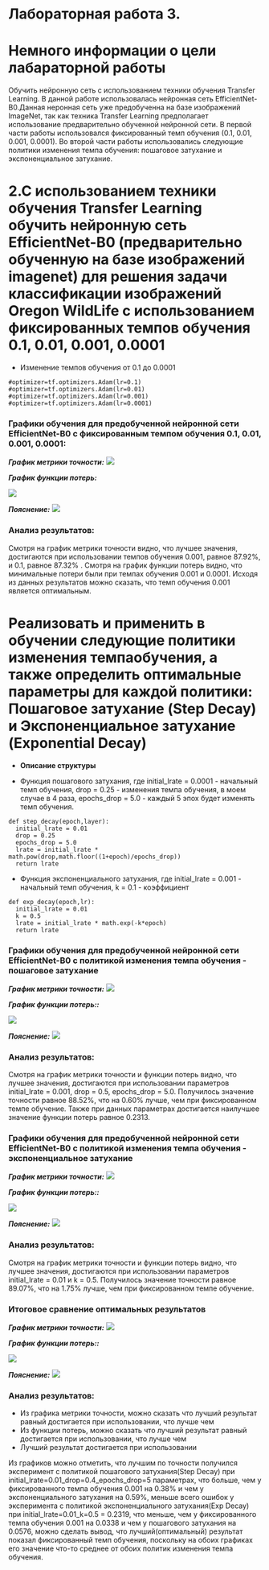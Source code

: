 Лабораторная работа 3.  
====
# Немного информации о цели лабараторной работы
Обучить нейронную сеть с использованием техники обучения Transfer Learning. В данной работе использовалась нейронная сеть EfficientNet-B0.Данная неронная сеть уже предобученна  на базе изображений ImageNet, так как техника Transfer Learning предполагает использование предварительно обученной нейронной сети. В первой части работы использовался фиксированный темп обучения (0.1, 0.01, 0.001, 0.0001). Во второй части работы использовались следующие политики изменения темпа обучения: пошаговое затухание и экспоненциальное затухание.

# 2.С использованием техники обучения Transfer Learning обучить нейронную сеть EfficientNet-B0 (предварительно обученную на базе изображений imagenet) для решения задачи классификации изображений Oregon WildLife с использованием фиксированных темпов обучения 0.1, 0.01, 0.001, 0.0001 
 
* Изменение темпов обучения от 0.1 до 0.0001
```
#optimizer=tf.optimizers.Adam(lr=0.1)
#optimizer=tf.optimizers.Adam(lr=0.01)
#optimizer=tf.optimizers.Adam(lr=0.001)
#optimizer=tf.optimizers.Adam(lr=0.0001)
```


 ### Графики обучения для предобученной нейронной сети EfficientNet-B0 с фиксированным темпом обучения 0.1, 0.01, 0.001, 0.0001:
  
 ***График метрики точности:*** 
<img src="./graph/epoch_categorical_accuracy v1.svg">

 ***График функции потерь:*** 
 
<img src="./graph/epoch_loss v1.svg">

 ***Пояснение:*** 
<img src="./graph/com_v1.jpg">


### Анализ результатов:
Смотря на график метрики точности видно, что лучшее значения, достигаются при использовании темпов обучения 0.001, равное 87.92%, и 0.1, равное 87.32% . Смотря на график функции потерь видно, что минимальные потери были при темпах обучения 0.001 и 0.0001. Исходя из данных результатов можно сказать, что темп обучения 0.001 является оптимальным.


# Реализовать и применить в обучении следующие политики изменения темпаобучения, а также определить оптимальные параметры для каждой политики: Пошаговое затухание (Step Decay) и Экспоненциальное затухание (Exponential Decay)

* **Описание структуры** 


* Функция пошагового затухания, где initial_lrate = 0.0001 - начальный темп обучения,  drop = 0.25 - изменения темпа обучения, в моем случае в 4 раза, epochs_drop = 5.0 - каждый 5 эпох будет изменять темп обучения.
```
def step_decay(epoch,layer):
  initial_lrate = 0.01
  drop = 0.25
  epochs_drop = 5.0
  lrate = initial_lrate * math.pow(drop,math.floor((1+epoch)/epochs_drop))
  return lrate
```


* Функция экспоненциального затухания, где initial_lrate = 0.001 - начальный темп обучения,  k = 0.1 - коэффициент 
```
def exp_decay(epoch,lr):
  initial_lrate = 0.01
  k = 0.5
  lrate = initial_lrate * math.exp(-k*epoch)
  return lrate
```


 ### Графики обучения для предобученной нейронной сети EfficientNet-B0 с политикой изменения темпа обучения - пошаговое затухание
 

 ***График метрики точности:*** 
<img src="./graph/epoch_categorical_accuracy_step.svg">

 ***График функции потерь::*** 
 
<img src="./graph/epoch_loss_step.svg">

 ***Пояснение:*** 
<img src="./graph/com_step.jpg">

### Анализ результатов:
Смотря на график метрики точности и функции потерь видно, что лучшее значения, достигаются при использовании параметров initial_lrate = 0.001, drop = 0.5, epochs_drop = 5.0. Получилось значение точности равное 88.52%, что на 0.60% лучше, чем при фиксированном темпе обучение. Также при данных параметрах достигается наилучшее значение функции потерь равное 0.2313.

 ### Графики обучения для предобученной нейронной сети EfficientNet-B0 с политикой изменения темпа обучения - экспоненциальное затухание
 

 ***График метрики точности:*** 
<img src="./graph/epoch_categorical_accuracy_exp.svg">

 ***График функции потерь::*** 
 
<img src="./graph/epoch_loss_exp.svg">

 ***Пояснение:*** 
<img src="./graph/com_exp.jpg">

### Анализ результатов:
Смотря на график метрики точности и функции потерь видно, что лучшее значения, достигаются при использовании параметров initial_lrate = 0.01 и k = 0.5. Получилось значение точности равное 89.07%, что на 1.75% лучше, чем при фиксированном темпе обучение. 


 ### Итоговое сравнение оптимальных результатов
 

***График метрики точности:*** 
<img src="./graph/epoch_categorical_accuracy_opt.svg">

 ***График функции потерь::*** 
 
<img src="./graph/epoch_loss_opt.svg">

 ***Пояснение:*** 
<img src="./graph/com_opt.jpg">

### Анализ результатов:
* Из графика метрики точности, можно сказать что лучший результат равный достигается при использовании, что лучше чем
* Из функции потерь, можно сказать что лучший результат равный достигается при использовании, что лучше чем
* Лучший результат достигается при использовании 

 Из графиков можно отметить, что лучшим по точности получился эксперимент с политикой пошагового затухания(Step Decay) при initial_lrate=0.01_drop=0.4_epochs_drop=5 параметрах, что больше, чем у фиксированного темпа обучения 0.001 на 0.38% и чем у экспоненциального затухания на 0.59%, меньше всего ошибок у эксперимента с политикой экспоненциального затухания(Exp Decay) при initial_lrate=0.01_k=0.5 = 0.2319, что меньше, чем у фиксированного темпа обучения 0.001 на 0.0338 и чем у пошагового затухания на 0.0576, можно сделать вывод, что лучший(оптимальный) результат показал фиксированный темп обучения, поскольку на обоих графиках его значение что-то среднее от обоих политик изменения темпа обучения.

